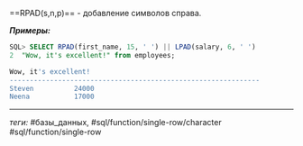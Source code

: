 ==RPAD(s,n,p)== - добавление символов справа.    

***Примеры:***
```sql
SQL> SELECT RPAD(first_name, 15, ' ') || LPAD(salary, 6, ' ')
2  "Wow, it's excellent!" from employees;

Wow, it's excellent!
--------------------------------------------------------------
Steven          24000
Neena           17000
```
---
*теги:* #базы_данных, #sql/function/single-row/character #sql/function/single-row 
